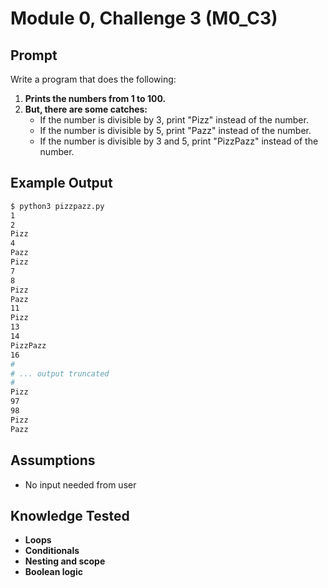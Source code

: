 # Module 0, Challenge 3 (M0_C3)

## Prompt

Write a program that does the following:
1. **Prints the numbers from 1 to 100.**
2. **But, there are some catches:**
    - If the number is divisible by 3, print "Pizz" instead of the number.
    - If the number is divisible by 5, print "Pazz" instead of the number.
    - If the number is divisible by 3 and 5, print "PizzPazz" instead of the number.

## Example Output
```bash
$ python3 pizzpazz.py
1
2
Pizz
4
Pazz
Pizz
7
8
Pizz
Pazz
11
Pizz
13
14
PizzPazz
16
#
# ... output truncated
#
Pizz
97
98
Pizz
Pazz
```

## Assumptions
- No input needed from user

## Knowledge Tested
- **Loops**
- **Conditionals**
- **Nesting and scope**
- **Boolean logic**

